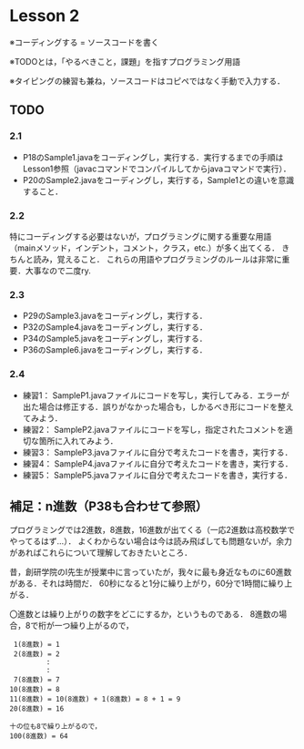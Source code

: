 # Lesson 2
※コーディングする = ソースコードを書く

※TODOとは，「やるべきこと，課題」を指すプログラミング用語

※タイピングの練習も兼ね，ソースコードはコピペではなく手動で入力する．

## TODO
### 2.1
- P18のSample1.javaをコーディングし，実行する．実行するまでの手順はLesson1参照（javacコマンドでコンパイルしてからjavaコマンドで実行）．
- P20のSample2.javaをコーディングし，実行する，Sample1との違いを意識すること．

### 2.2
特にコーディングする必要はないが，プログラミングに関する重要な用語（mainメソッド，インデント，コメント，クラス，etc.）が多く出てくる．
きちんと読み，覚えること．
これらの用語やプログラミングのルールは非常に重要．大事なので二度ry.

### 2.3
- P29のSample3.javaをコーディングし，実行する．
- P32のSample4.javaをコーディングし，実行する．
- P34のSample5.javaをコーディングし，実行する．
- P36のSample6.javaをコーディングし，実行する．

### 2.4
- 練習1：
	SampleP1.javaファイルにコードを写し，実行してみる．エラーが出た場合は修正する．誤りがなかった場合も，しかるべき形にコードを整えてみよう．
- 練習2：
	SampleP2.javaファイルにコードを写し，指定されたコメントを適切な箇所に入れてみよう．
- 練習3：
	SampleP3.javaファイルに自分で考えたコードを書き，実行する．
- 練習4：
	SampleP4.javaファイルに自分で考えたコードを書き，実行する．
- 練習5：
	SampleP5.javaファイルに自分で考えたコードを書き，実行する．

## 補足：n進数（P38も合わせて参照）

プログラミングでは2進数，8進数，16進数が出てくる（一応2進数は高校数学でやってるはず…）．
よくわからない場合は今は読み飛ばしても問題ないが，余力があればこれらについて理解しておきたいところ．

昔，創研学院のI先生が授業中に言っていたが，我々に最も身近なものに60進数がある．それは時間だ．
60秒になると1分に繰り上がり，60分で1時間に繰り上がる．

〇進数とは繰り上がりの数字をどこにするか，というものである．
8進数の場合，8で桁が一つ繰り上がるので，

```
 1(8進数) = 1
 2(8進数) = 2
         :
         :
 7(8進数) = 7
10(8進数) = 8
11(8進数) = 10(8進数) + 1(8進数) = 8 + 1 = 9
20(8進数) = 16

十の位も8で繰り上がるので，
100(8進数) = 64
```
